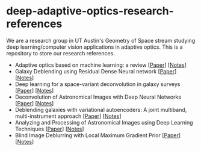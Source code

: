 # deep-adaptive-optics-research-references

We are a research group in UT Austin's Geometry of Space stream studying deep learning/computer vision applications in adaptive optics. This is a repository to store our research references.

- Adaptive optics based on machine learning: a review
\[[Paper](https://www.oejournal.org/article/doi/10.29026/oea.2022.200082)\] \[[Notes](https://github.com/sanikanandpure/deep-adaptive-optics-research-references/blob/258c0b260a1526ac0ce03771e842495dd5a0191d/Adaptive%20optics%20based%20on%20machine%20learning%3A%20a%20review.md)\]
- Galaxy Deblending using Residual Dense Neural network
\[[Paper](https://arxiv.org/pdf/2109.09550)\] \[[Notes](https://github.com/sanikanandpure/deep-adaptive-optics-research-references/blob/main/Galaxy%20Deblending%20using%20Residual%20Dense%20Neural%20network.md)\]
- Deep learning for a space-variant deconvolution in galaxy surveys
\[[Paper](https://ui.adsabs.harvard.edu/abs/2020A%26A...641A..67S/abstract)\] \[[Notes](https://github.com/sanikanandpure/deep-adaptive-optics-research-references/blob/main/Deep%20learning%20for%20a%20space-variant%20deconvolution%20in%20galaxy%20survey.md)\]
- Deconvolution of Astronomical Images with Deep Neural Networks
\[[Paper](https://openreview.net/forum?id=wduF2lfW30)\] \[[Notes](https://github.com/sanikanandpure/deep-adaptive-optics-research-references/blob/9e141ac81beb5afbd61e199559a7d89403501f48/Deconvolution%20of%20Astronomical%20Images%20with%20Deep%20Neural%20Networks.md)\]
- Deblending galaxies with variational autoencoders: A joint multiband, multi-instrument approach
\[[Paper](https://openreview.net/forum?id=wduF2lfW30)\] \[[Notes](https://github.com/sanikanandpure/deep-adaptive-optics-research-references/blob/main/Deblending%20galaxies%20with%20variational%20autoencoders.md)\]
- Analyzing and Processing of Astronomical Images using Deep Learning Techniques
\[[Paper](https://ieeexplore.ieee.org/document/9622583)\] \[[Notes](https://github.com/sanikanandpure/deep-adaptive-optics-research-references/blob/4b257f1e9560306c67061d492b725a758077f4ed/Analyzing%20and%20Processing%20of%20Astronomical%20Images%20using%20Deep%20Learning%20Techniques.md)\]
- Blind Image Deblurring with Local Maximum Gradient Prior
\[[Paper](https://openaccess.thecvf.com/content_CVPR_2019/papers/Chen_Blind_Image_Deblurring_With_Local_Maximum_Gradient_Prior_CVPR_2019_paper.pdf)\] \[[Notes](https://github.com/sanikanandpure/deep-adaptive-optics-research-references/blob/017c76fb93848c18ebbfb6bfbbc4daa7ce72a9d7/Blind%20Image%20Deblurring%20With%20Local%20Maximum%20Gradient%20Prior.md)\]
